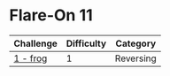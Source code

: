 
# Flare-On 11

| Challenge  | Difficulty | Category |
| ------------- | ------------- | ------------- |
| [1 - frog](1%20-%20frog/) | 1  | Reversing  |